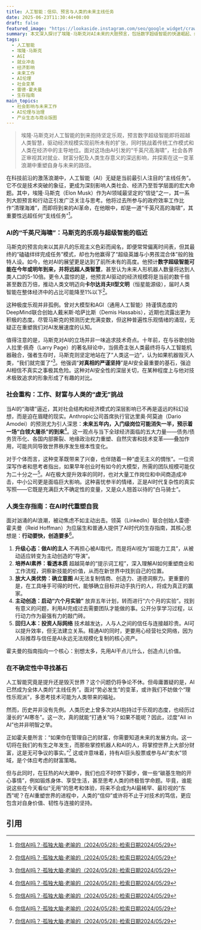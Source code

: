```yaml
---
title: 人工智能：信仰、预言与人类的未来主线任务
date: 2025-06-23T11:30:44+08:00
draft: false
featured_image: "https://lookaside.instagram.com/seo/google_widget/crawler/?media_id=3576432909986080418"
summary: 本文深入探讨了埃隆·马斯克对AI未来的大胆预言，包括数字超级智能的快速崛起、经济模式的重塑以及对卡尔达肖夫II型文明的憧憬，同时揭示了AI对就业市场可能带来的“白领大屠杀”式冲击。文章进一步引用雷德·霍夫曼的生存指南，建议个体应积极拥抱AI、提升人类优势并投资人际网络，最终强调在AI作为“主线任务”的时代，应保持理性乐观，但也要警惕过度投机，并珍视人类独有的价值和体验。
tags: 
  - 人工智能
  - 埃隆·马斯克
  - AGI
  - 就业冲击
  - 经济影响
  - 未来工作
  - AI伦理
  - 社会变革
  - 雷德·霍夫曼
  - 生存指南
main_topics: 
  - 社会影响与未来工作
  - AI伦理与治理
  - 产业生态与商业版图
---
```


>埃隆·马斯克对人工智能的到来抱持坚定乐观，预言数字超级智能即将超越人类智慧，驱动经济规模实现前所未有的扩张，同时挑战着传统工作模式和人类在经济中的主导地位。面对这场由AI引发的“千英尺高海啸”，社会各界正审视其对就业、财富分配及人类生存意义的深远影响，并探索在这一变革浪潮中重塑自身与未来的路径。

在科技前沿的激荡浪潮中，人工智能（AI）无疑是当前最引人注目的“主线任务”。它不仅是技术突破的象征，更成为深刻影响人类社会、经济乃至哲学层面的宏大命题。其中，埃隆·马斯克（Elon Musk）作为AI领域最坚定的“信徒”之一，其一系列大胆预言和行动正引发广泛关注与思考。他将过去所参与的政府效率工作比作“清理海滩”，而即将到来的AI革命，在他眼中，却是一道“千英尺高的海啸”，其重要性远超任何“支线任务”[^1]。

### AI的“千英尺海啸”：马斯克的乐观与超级智能的临近

马斯克的预言向来以其非凡的乐观主义色彩而闻名，即便常常偏离时间表，但其最终的“磕磕绊绊完成任务”模式，却也为他赢得了“超级英雄与小男孩混合体”般的独特人设。如今，他对AI的展望更是达到了前所未有的高度。他预计**数字超级智能可能在今年或明年到来，并将远超人类智慧**，甚至认为未来人形机器人数量将达到人类人口的5-10倍。更令人震惊的是，他预言AI驱动的经济规模将是当前的数千倍甚至数百万倍，推动人类文明迈向**卡尔达肖夫II型文明**（恒星能源级），届时人类智能在整体经济中的占比可能降至1%以下[^1]。

这种极度乐观并非孤例。曾对大模型和AGI（通用人工智能）持谨慎态度的DeepMind联合创始人戴米斯·哈萨比斯（Demis Hassabis），近期也流露出更为积极的态度。尽管马斯克的预测历史充满变数，但这种普遍性乐观情绪的涌现，无疑正在重塑我们对AI发展速度的认知。

值得注意的是，马斯克对AI的立场并非一味追求技术奇点。十年前，在与谷歌创始人拉里·佩奇（Larry Page）的著名辩论中，当佩奇主张人类最终将与人工智能机器融合，强者生存时，马斯克则坚定地站在了“人类这一边”，认为如果机器毁灭人类，“我们就完蛋了”[^1]。他强调“**对真相的严谨坚持**”是AI安全最重要的基石，强迫AI相信不真实之事极其危险。这种对AI安全性的深层关切，在某种程度上与他对技术极致追求的形象形成了有趣的对比。

### 社会重构：工作、财富与人类的“虚无”挑战

当AI的“海啸”逼近，其对社会结构和经济模式的深层影响已不再是遥远的科幻设想，而是迫在眉睫的现实。Anthropic公司首席执行官达里奥·阿莫迪（Dario Amodei）的预测尤为引人深思：**未来五年内，入门级岗位可能消失一半，预示着一场“白领大屠杀”的到来**[^1]。这一观点与当下全球经济面临的五大力量——债务/债务货币化、各国内部撕裂、地缘政治权力重塑、自然灾害和技术变革——叠加作用，可能共同导致世界秩序发生根本性变化。

对于个体而言，这种变革既带来了兴奋，也伴随着一种“虚无主义的惆怅”。一位资深写作者和思考者指出，如果早年创业时有如今的大模型，所需的团队规模可能仅为二十分之一[^1]。AI在极大提升效率的同时，也对大量工作岗位和中间商造成冲击，中小公司更是面临巨大影响。这种喜忧参半的情绪，正是AI时代复杂性的真实写照——它既是充满巨大不确定性的变量，又是众人翘首以待的“白马骑士”。

### 人类生存指南：在AI时代重塑自我

面对汹涌的AI浪潮，被动焦虑不如主动出击。领英（LinkedIn）联合创始人雷德·霍夫曼（Reid Hoffman）为应届生和普通人提供了AI时代的生存指南，其核心思想是：**行动要快，创造要多**[^1]。

1.  **升级心态：做AI的主人**
    不再担心被AI取代，而是将AI视为“超能力工具”，从被动适应转变为主动创造的“导演”。
2.  **培养AI素养：看透本质**
    超越简单的“提示词工程”，深入理解AI如何重塑商业和工作流程，洞察新技能的价值，从而在新世界中找到自己的位置。
3.  **放大人类优势：确立意图**
    AI无法复制情商、创造力、道德洞察力。更重要的是，在工具唾手可得的时代，能够确立目标并动手执行的人，将成为真正的赢家。
4.  **主动创造：启动“六个月实验”**
    放弃五年计划，转而进行“六个月的实验”。找到有意义的问题，利用AI完成过去需要团队才能做的事。公开分享学习过程，以行动力作为最强有力的敲门砖。
5.  **回归人本：投资人际网络**
    技术越发达，人与人之间的信任与连接越珍贵。AI可以提升效率，但无法建立关系。精通AI的同时，更要用心经营社交网络，因为人际推荐与信任是AI永远无法规模化复制的核心资产。

霍夫曼的指南指向一个核心：别想太多，先用AI干点儿什么，创造点儿价值。

### 在不确定性中寻找基石

人工智能究竟是提升还是毁灭世界？这个问题仍将争论不休。但毋庸置疑的是，AI已然成为全体人类的“主线任务”。面对“势必发生”的变革，或许我们不妨做个“理性乐观派”，多思考技术可能为人类带来的福祉。

然而，历史并非没有先例。人类历史上曾多次对AI抱持过于乐观的态度，也经历过漫长的“AI寒冬”。这一次，真的就能“打通关”吗？如果不能呢？因此，过度“All in AI”也并非明智之举。

正如霍夫曼所言：“如果你在管理自己的财富，你需要知道未来的发展方向。这一切将在我们的有生之年发生，而那些掌控机器人和AI的人，将掌控世界上大部分财富，这是无可争议的事实。”[^1] 这或许意味着，持有AI巨头股票或参与AI“卖水”领域，是个体应考虑的财富策略。

但与此同时，在狂热的AI大潮中，我们也应不时停下脚步，做一些“碳基生物的开心事情”，例如锻炼身体、享受生活，甚至思考人类的终极哲学命题。毕竟，谁能说这些在今天看似“无用”的思考和体验，将来不会成为AI最稀罕、最珍视的“东西”呢？在AI重塑世界的进程中，人类的“信仰”或许将不止于对技术的笃信，更应包含对自身价值、韧性与连接的坚持。

## 引用

[^1]: [你信AI吗？·孤独大脑·老喻的（2024/05/28）·检索日期2024/05/29](https://mp.weixin.qq.com/s?__biz=MjM5ODAyMjg3Ng==&mid=2650758561&idx=1&sn=01c8da00d9c43bbe28cc16f3e5482f52&chksm=bf1c65eddf684cb414741fa60510d4b967d7485ce7ce027ad91a47709cf6756b72ebb5cc919a&scene=0&xtrack=2024/05/29#rd)
[^2]: [你信AI吗？ - 36氪·36氪·（2024/05/28）·检索日期2024/05/29](http://www.36kr.com/p/3345826324060804)
[^3]: [你相信AI嗎？AI仍需要人類「掛保證」 - CASE 報科學·CASE 報科學·（日期不详）·检索日期2024/05/29](https://case.ntu.edu.tw/blog/?p=41793)
